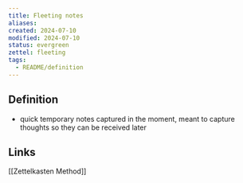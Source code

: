 ```yaml
---
title: Fleeting notes
aliases: 
created: 2024-07-10
modified: 2024-07-10
status: evergreen
zettel: fleeting
tags:
  - README/definition
---
```

## Definition
- quick temporary notes captured in the moment, meant to capture thoughts so they can be received later
## Links
[[Zettelkasten Method]]